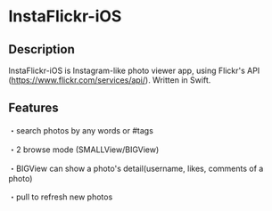 InstaFlickr-iOS
====

## Description

InstaFlickr-iOS is Instagram-like photo viewer app, using Flickr's API (https://www.flickr.com/services/api/). Written in Swift.

## Features

・search photos by any words or #tags

・2 browse mode (SMALLView/BIGView)

・BIGView can show a photo's detail(username, likes, comments of a photo)

・pull to refresh new photos
